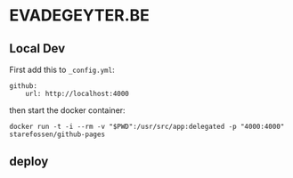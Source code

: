 # EVADEGEYTER.BE #

## Local Dev
First add this to `_config.yml`:
```
github:
    url: http://localhost:4000
```
then start the docker container:

`docker run -t -i --rm -v "$PWD":/usr/src/app:delegated -p "4000:4000" starefossen/github-pages`

## deploy